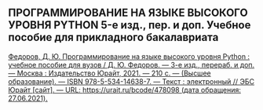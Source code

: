 ## ПРОГРАММИРОВАНИЕ НА ЯЗЫКЕ ВЫСОКОГО УРОВНЯ PYTHON 5-е изд., пер. и доп. Учебное пособие для прикладного бакалавриата

[Федоров, Д. Ю.  Программирование на языке высокого уровня Python : учебное пособие для вузов / Д. Ю. Федоров. — 3-е изд., перераб. и доп. — Москва : Издательство Юрайт, 2021. — 210 с. — (Высшее образование). — ISBN 978-5-534-14638-7. — Текст : электронный // ЭБС Юрайт [сайт]. — URL: https://urait.ru/bcode/478098 (дата обращения: 27.06.2021).](https://urait.ru/bcode/532868)
